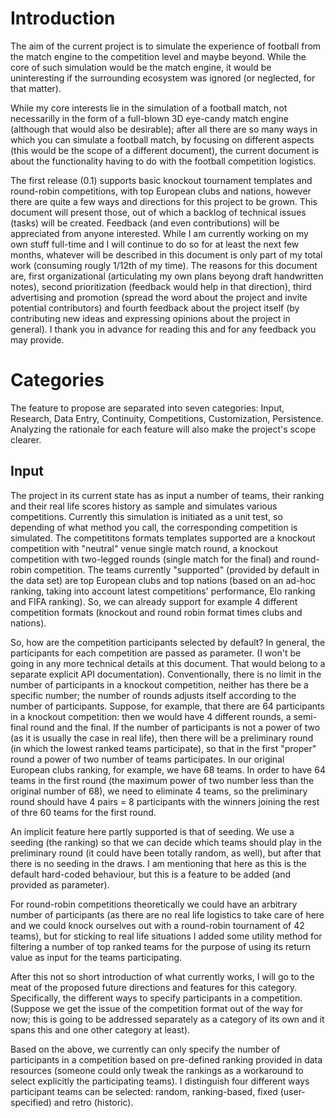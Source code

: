 # Introduction

The aim of the current project is to simulate the experience of football from the match engine to the competition level 
and maybe beyond. While the core of such simulation would be the match engine, it would be uninteresting if the 
surrounding ecosystem was ignored (or neglected, for that matter).

While my core interests lie in the simulation of a football match, not necessarilly in the form of a full-blown 3D 
eye-candy match engine (although that would also be desirable); after all there are so many ways in which you can 
simulate a football match, by focusing on different aspects (this would be the scope of a different document), 
the current document is about the functionality having to do with the football competition logistics.

The first release (0.1) supports basic knockout tournament templates and round-robin competitions, with top European clubs 
and nations, however there are quite a few ways and directions for this project to be grown. This document will present 
those, out of which a backlog of technical issues (tasks) will be created. Feedback (and even contributions) will be 
appreciated from anyone interested. While I am currently working on my own stuff full-time and I will continue to do so
for at least the next few months, whatever will be described in this document is only part of my total work (consuming 
rougly 1/12th of my time). The reasons for this document are, first organizational (articulating my own plans beyong 
draft handwritten notes), second prioritization (feedback would help in that direction), third advertising and promotion
(spread the word about the project and invite potential contributors) and fourth feedback about the project itself (by
contributing new ideas and expressing opinions about the project in general). I thank you in advance for reading this and
for any feedback you may provide.

# Categories

The feature to propose are separated into seven categories: Input, Research, Data Entry, Continuity, Competitions, Customization, Persistence. Analyzing the rationale for each feature will also make the project's scope clearer.

## Input

The project in its current state has as input a number of teams, their ranking and their real life scores history as sample and simulates various competitions. Currently this simulation is initiated as a unit test, so depending of what method you call, the corresponding competition is simulated. The competititons formats templates supported are a knockout competition with "neutral" venue single match round, a knockout competition with two-legged rounds (single match for the final) and round-robin competition. The teams currently "supported" (provided by default in the data set) are top European clubs and top nations (based on an ad-hoc ranking, taking into account latest competitions' performance, Elo ranking and FIFA ranking). So, we can already support for example 4 different competition formats (knockout and round robin format times clubs and nations).

So, how are the competition participants selected by default? In general, the participants for each competition are passed as parameter. (I won't be going in any more technical details at this document. That would belong to a separate explicit API documentation). Conventionally, there is no limit in the number of participants in a knockout competition, neither has there be a specific number; the number of rounds adjusts itself according to the number of participants. Suppose, for example, that there are 64 participants in a knockout competition: then we would have 4 different rounds, a semi-final round and the final. If the number of participants is not a power of two (as it is usually the case in real life), then there will be a preliminary round (in which the lowest ranked teams participate), so that in the first "proper" round a power of two number of teams participates. In our original European clubs ranking, for example, we have 68 teams. In order to have 64 teams in the first round (the maximum power of two number less than the original number of 68), we need to eliminate 4 teams, so the preliminary round should have 4 pairs = 8 participants with the winners joining the rest of thre 60 teams for the first round.

An implicit feature here partly supported is that of seeding. We use a seeding (the ranking) so that we can decide which teams should play in the preliminary round (it could have been totally random, as well), but after that there is no seeding in the draws. I am mentioning that here as this is the default hard-coded behaviour, but this is a feature to be added (and provided as parameter).

For round-robin competitions theoretically we could have an arbitrary number of participants (as there are no real life logistics to take care of here and we could knock ourselves out with a round-robin tournament of 42 teams), but for sticking to real life situations I added some utility method for filtering a number of top ranked teams for the purpose of using its return value as input for the teams participating. 

After this not so short introduction of what currently works, I will go to the meat of the proposed future directions and features for this category. Specifically, the different ways to specify participants in a competition. (Suppose we get the issue of the competition format out of the way for now; this is going to be addressed separately as a category of its own and it spans this and one other category at least).

Based on the above, we currently can only specify the number of participants in a competition based on pre-defined ranking provided in data resources (someone could only tweak the rankings as a workaround to select explicitly the participating teams). I distinguish four different ways participant teams can be selected: random, ranking-based, fixed (user-specified) and retro (historic).

